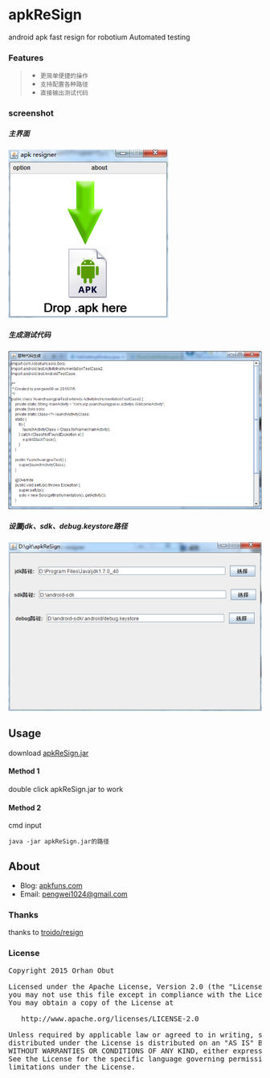 # apkReSign
android apk fast resign for robotium Automated testing

### Features
>* ``更简单便捷的操作``
>* ``支持配置各种路径``
>* ``直接输出测试代码``

### screenshot
##### 主界面
![截图](screenshots/screenshot01.png)
##### 生成测试代码
![截图](screenshots/screenshot02.png)
##### 设置jdk、sdk、debug.keystore路径
![截图](screenshots/screenshot03.png)

## Usage
download [apkReSign.jar](./jar/apkReSign.jar)
#### Method 1
double click apkReSign.jar to work
#### Method 2
cmd input<br/>
```
java -jar apkReSign.jar的路径
```


## About
* Blog: [apkfuns.com](http://apkfuns.com?from=github)
* Email: [pengwei1024@gmail.com](http://mail.qq.com/cgi-bin/qm_share?t=qm_mailme&email=pengwei1024@gmail.com)

### Thanks
thanks to [troido/resign](https://github.com/troido/resign)

### License
<pre>
Copyright 2015 Orhan Obut

Licensed under the Apache License, Version 2.0 (the "License");
you may not use this file except in compliance with the License.
You may obtain a copy of the License at

   http://www.apache.org/licenses/LICENSE-2.0

Unless required by applicable law or agreed to in writing, software
distributed under the License is distributed on an "AS IS" BASIS,
WITHOUT WARRANTIES OR CONDITIONS OF ANY KIND, either express or implied.
See the License for the specific language governing permissions and
limitations under the License.
</pre>
